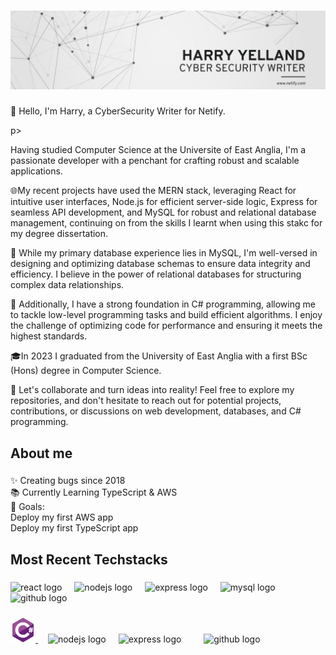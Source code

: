 <h1 align="left"></h1>

<img src="1715158433515.jpeg" style="width:100vw;"/>

###

<p align="left">👋 Hello, I'm Harry, a CyberSecurity Writer for Netify. </p>p>

<p align="left">Having studied Computer Science at the Universite of East Anglia, I'm a passionate developer with a penchant for crafting robust and scalable applications.</p>
<p align="left">🌐My recent projects have used the MERN stack, leveraging React for intuitive user interfaces, Node.js for efficient server-side logic, Express for seamless API development, and MySQL for robust and relational database management, continuing on from the skills I learnt when using this stakc for my degree dissertation.</p>

<p align="left">💾 While my primary database experience lies in MySQL, I'm well-versed in designing and optimizing database schemas to ensure data integrity and efficiency. I believe in the power of relational databases for structuring complex data relationships.</p>

<p align="left">🔧 Additionally, I have a strong foundation in C# programming, allowing me to tackle low-level programming tasks and build efficient algorithms. I enjoy the challenge of optimizing code for performance and ensuring it meets the highest standards.</p>

<p align="left">🎓In 2023 I graduated from the University of East Anglia with a first BSc (Hons) degree in Computer Science.</p>

<p align="left">🚀 Let's collaborate and turn ideas into reality! Feel free to explore my repositories, and don't hesitate to reach out for potential projects, contributions, or discussions on web development, databases, and C# programming.</p>

###

<h2 align="left">About me</h2>

###

<p align="left">✨ Creating bugs since 2018<br>📚 Currently Learning TypeScript & AWS<br>🎯 Goals:<br>Deploy my first AWS app<br>Deploy my first TypeScript app</p>

###

<h2 align="left">Most Recent Techstacks</h2>

###

<div align="left">
  <img src="https://cdn.jsdelivr.net/gh/devicons/devicon/icons/react/react-original.svg" height="40" alt="react logo"  />
  <img width="12" />
  <img src="https://cdn.jsdelivr.net/gh/devicons/devicon/icons/nodejs/nodejs-original.svg" height="40" alt="nodejs logo"  />
  <img width="12" />
  <img src="https://cdn.jsdelivr.net/gh/devicons/devicon/icons/express/express-original.svg" height="40" alt="express logo"  />
  <img width="12" />
  <img src="https://cdn.jsdelivr.net/gh/devicons/devicon/icons/mysql/mysql-original.svg" height="40" alt="mysql logo"  />
  <img width="12" />
  <img src="https://cdn.jsdelivr.net/gh/devicons/devicon/icons/github/github-original.svg" height="40" alt="github logo"  />
</div>

###
<div align="left">
  <a href="https://www.w3schools.com/cs/" target="_blank" rel="noreferrer"> <img src="https://raw.githubusercontent.com/devicons/devicon/master/icons/csharp/csharp-original.svg" alt="csharp" width="40" height="40"/> </a>
  <img width="12" />
  <img src="https://cdn.jsdelivr.net/gh/devicons/devicon/icons/nodejs/nodejs-original.svg" height="40" alt="nodejs logo"  />
  <img width="12" />
  <img src="https://cdn.jsdelivr.net/gh/devicons/devicon/icons/express/express-original.svg" height="40" alt="express logo"  />
  <img width="12" />
  <img width="12" />
  <img src="https://cdn.jsdelivr.net/gh/devicons/devicon/icons/github/github-original.svg" height="40" alt="github logo"  />
</div>
